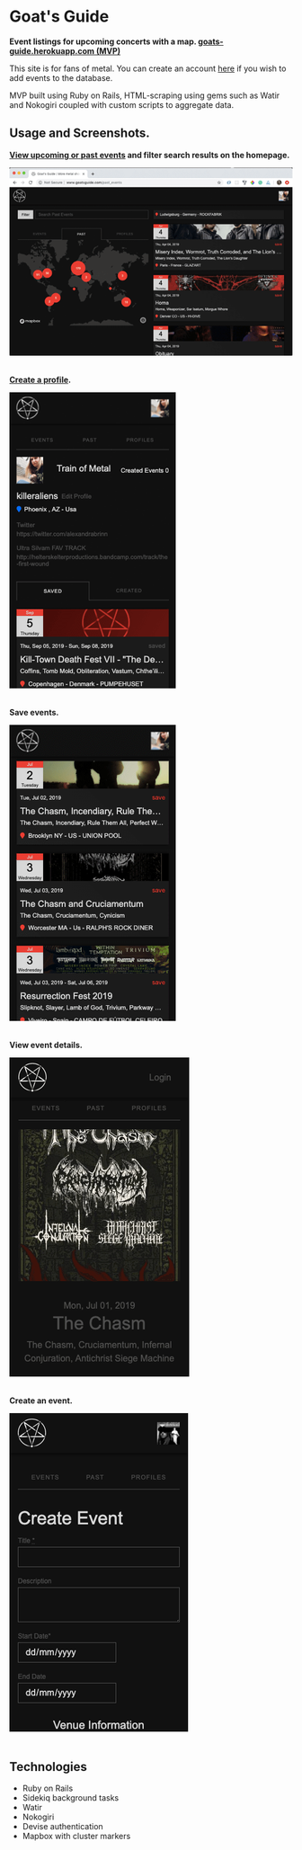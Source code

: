 # Goat's Guide

**Event listings for upcoming concerts with a map. [goats-guide.herokuapp.com (MVP) ](http://goats-guide.herokuapp.com/)**

This site is for fans of metal. You can create an account [here](http://goats-guide.herokuapp.com/users/sign_up) if you wish to add events to the database.

MVP built using Ruby on Rails, HTML-scraping using gems such as Watir and Nokogiri coupled with custom scripts to aggregate data.


## Usage and Screenshots.

**[View upcoming or past events](http://goats-guide.herokuapp.com/) and filter search results on the homepage.**

<div>
  <kbd>
      <img src="./readme-assets/desktop-home.png" alt="flier feed screenshot">
  </kbd>
</div>
<br/>

**[Create a profile](http://goats-guide.herokuapp.com/users/sign_in).**

<div>
  <kbd>
      <img src="./readme-assets/mobile-profile.png" alt="home screenshot">
  </kbd>
</div>
<br/>

**Save events.**

<div>
  <kbd>
      <img src="./readme-assets/mobile-save.png" alt="save event screenshot">
  </kbd>
</div>
<br/>

**View event details.**

<div>
  <kbd>
      <img src="./readme-assets/mobile-show.png" alt="view details screenshot">
  </kbd>
</div>
<br/>

**Create an event.**

<div>
  <kbd>
      <img src="./readme-assets/mobile-create.png" alt="create event screenshot">
  </kbd>
</div>
<br/>

## Technologies

- Ruby on Rails
- Sidekiq background tasks
- Watir
- Nokogiri
- Devise authentication
- Mapbox with cluster markers



